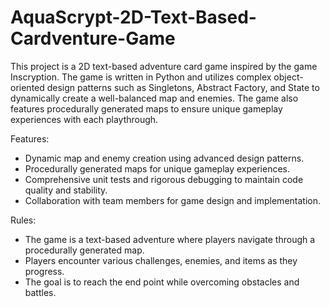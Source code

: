 # AquaScrypt-2D-Text-Based-Cardventure-Game 

 This project is a 2D text-based adventure card game inspired by the game Inscryption. The game is written in Python and utilizes complex object-oriented design patterns such as Singletons, Abstract Factory, and State to dynamically create a well-balanced map and enemies. The game also features procedurally generated maps to ensure unique gameplay experiences with each playthrough.

 Features:

- Dynamic map and enemy creation using advanced design patterns.
- Procedurally generated maps for unique gameplay experiences.
- Comprehensive unit tests and rigorous debugging to maintain code quality and stability.
- Collaboration with team members for game design and implementation.

Rules:
- The game is a text-based adventure where players navigate through a procedurally generated map.
- Players encounter various challenges, enemies, and items as they progress.
- The goal is to reach the end point while overcoming obstacles and battles.
